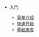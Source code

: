 * 入门

  * [简单介绍](zh-cn/abstract.md)
  * [快速开始](zh-cn/quickstart.md)
  * [基础类库](/zh-cn/_common)
<!-- #### &emsp;&emsp;&emsp;&emsp;&emsp;[时间帮助类](/zh-cn/common/_timecommon) -->

